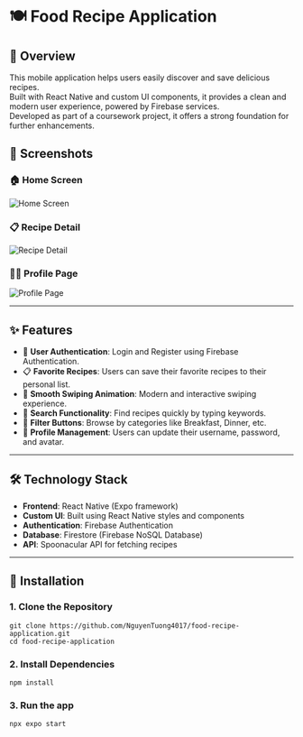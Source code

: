 # 🍽️ Food Recipe Application

## 📖 Overview
This mobile application helps users easily discover and save delicious recipes.  
Built with React Native and custom UI components, it provides a clean and modern user experience, powered by Firebase services.  
Developed as part of a coursework project, it offers a strong foundation for further enhancements.

## 📸 Screenshots

### 🏠 Home Screen
![Home Screen](./Project%20Images/HomeScreen.png)

### 📋 Recipe Detail
![Recipe Detail](./Project%20Images/RecipeDetailScreen.png)

### 🙍‍♂️ Profile Page
![Profile Page](./Project%20Images/ProfileScreen.png)

---

## ✨ Features
- 🔐 **User Authentication**: Login and Register using Firebase Authentication.
- 📋 **Favorite Recipes**: Users can save their favorite recipes to their personal list.
- 🤏 **Smooth Swiping Animation**: Modern and interactive swiping experience.
- 🔎 **Search Functionality**: Find recipes quickly by typing keywords.
- 🍳 **Filter Buttons**: Browse by categories like Breakfast, Dinner, etc.
- 📝 **Profile Management**: Users can update their username, password, and avatar.

---

## 🛠️ Technology Stack
- **Frontend**: React Native (Expo framework)
- **Custom UI**: Built using React Native styles and components
- **Authentication**: Firebase Authentication
- **Database**: Firestore (Firebase NoSQL Database)
- **API**: Spoonacular API for fetching recipes

---

## 🚀 Installation
### 1. Clone the Repository
```
git clone https://github.com/NguyenTuong4017/food-recipe-application.git
cd food-recipe-application
```
### 2. Install Dependencies
```
npm install
```

### 3. Run the app
```
npx expo start
```
